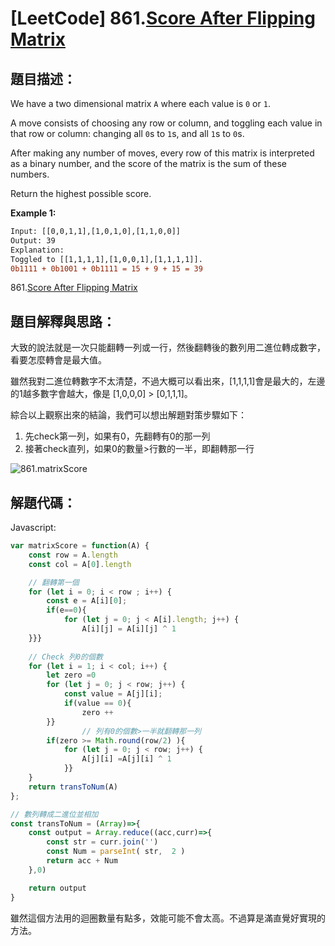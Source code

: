 # [LeetCode] 861.[Score After Flipping Matrix](https://leetcode.com/problems/score-after-flipping-matrix)    

## 題目描述：

We have a two dimensional matrix `A` where each value is `0` or `1`.

A move consists of choosing any row or column, and toggling each value in that row or column: changing all `0`s to `1`s, and all `1`s to `0`s.

After making any number of moves, every row of this matrix is interpreted as a binary number, and the score of the matrix is the sum of these numbers.

Return the highest possible score.

**Example 1:**

```diff
Input: [[0,0,1,1],[1,0,1,0],[1,1,0,0]]
Output: 39
Explanation:
Toggled to [[1,1,1,1],[1,0,0,1],[1,1,1,1]].
0b1111 + 0b1001 + 0b1111 = 15 + 9 + 15 = 39
```

 861.[Score After Flipping Matrix](https://leetcode.com/problems/score-after-flipping-matrix)    

## 題目解釋與思路：

大致的說法就是一次只能翻轉一列或一行，然後翻轉後的數列用二進位轉成數字，看要怎麼轉會是最大值。

雖然我對二進位轉數字不太清楚，不過大概可以看出來，[1,1,1,1]會是最大的，左邊的1越多數字會越大，像是 [1,0,0,0] > [0,1,1,1]。

綜合以上觀察出來的結論，我們可以想出解題對策步驟如下：

1. 先check第一列，如果有0，先翻轉有0的那一列
2. 接著check直列，如果0的數量>行數的一半，即翻轉那一行

![861.matrixScore](https://i.imgur.com/MRe1rqd.jpg)



## 解題代碼：

Javascript:

```js
var matrixScore = function(A) {
    const row = A.length
    const col = A[0].length

    // 翻轉第一個
    for (let i = 0; i < row ; i++) {
        const e = A[i][0];
        if(e==0){
            for (let j = 0; j < A[i].length; j++) {
                A[i][j] = A[i][j] ^ 1
    }}}
    
  	// Check 列0的個數
    for (let i = 1; i < col; i++) {
        let zero =0
        for (let j = 0; j < row; j++) {
            const value = A[j][i];
            if(value == 0){
                zero ++
        }}
				// 列有0的個數>一半就翻轉那一列
        if(zero >= Math.round(row/2) ){
            for (let j = 0; j < row; j++) {
                A[j][i] =A[j][i] ^ 1
            }}
    }
    return transToNum(A)
};

// 數列轉成二進位並相加
const transToNum = (Array)=>{
    const output = Array.reduce((acc,curr)=>{
        const str = curr.join('')
        const Num = parseInt( str,  2 )
        return acc + Num
    },0)

    return output
}
```

雖然這個方法用的迴圈數量有點多，效能可能不會太高。不過算是滿直覺好實現的方法。

